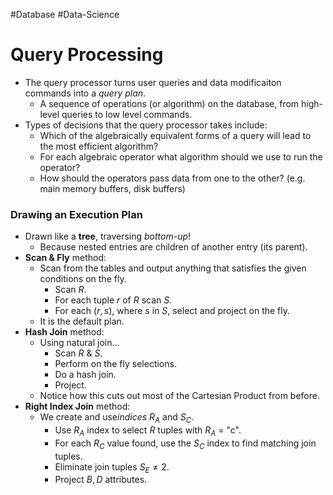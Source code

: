 #Database #Data-Science 
# Query Processing
- The query processor turns user queries and data modificaiton commands into a *query plan*.
	- A sequence of operations (or algorithm) on the database, from high-level queries to low level commands.
- Types of decisions that the query processor takes include:
	- Which of the algebraically equivalent forms of a query will lead to the most efficient algorithm?
	- For each algebraic operator what algorithm should we use to run the operator?
	- How should the operators pass data from one to the other? (e.g. main memory buffers, disk buffers)

### Drawing an Execution Plan
- Drawn like a **tree**, traversing *bottom-up*!
	- Because nested entries are children of another entry (its parent).
- **Scan & Fly** method:
	- Scan from the tables and output anything that satisfies the given conditions on the fly.
		- Scan $R$.
		- For each tuple $r$ of $R$ scan $S$.
		- For each $(r, s)$, where $s$ in $S$, select and project on the fly.
	- It is the default plan.
- **Hash Join** method:
	- Using natural join...
		- Scan $R$ & $S$.
		- Perform on the fly selections.
		- Do a hash join.
		- Project.
	- Notice how this cuts out most of the Cartesian Product from before.
- **Right Index Join** method:
	- We create and use*indices* $R_A$ and $S_C$.
		- Use $R_A$ index to select $R$ tuples with $R_A$ = "c".
		- For each $R_C$ value found, use the $S_C$ index to find matching join tuples.
		- Eliminate join tuples $S_E \neq 2$.
		- Project $B, D$ attributes.